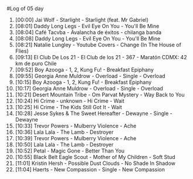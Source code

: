 #Log of 05 day

1. [00:00] Jai Wolf - Starlight - Starlight (feat. Mr Gabriel)
1. [08:01] Daddy Long Legs - Evil Eye On You - You'll Be Mine
1. [08:04] Café Tacvba - Avalancha de éxitos - chilanga banda
1. [08:08] Daddy Long Legs - Evil Eye On You - You'll Be Mine
1. [08:21] Natalie Lungley - Youtube Covers - Change (In The House of Flies)
1. [09:13] El Club De Los 21 - El Club de los 21 - 367 - Maratón CDMX: 42 km de puro Chile
1. [09:52] Boy Azooga - 1, 2, Kung Fu! - Breakfast Epiphany
1. [09:55] Georgia Anne Muldrow - Overload - Single - Overload
1. [10:15] Boy Azooga - 1, 2, Kung Fu! - Breakfast Epiphany
1. [10:17] Georgia Anne Muldrow - Overload - Single - Overload
1. [10:21] Desert Mountain Tribe - Om Parvat Mystery - Way Back to You
1. [10:24] Hi Crime - unknown - Hi Crime - Wait
1. [10:25] Hi Crime - The Kids Still Got It - Wait
1. [10:28] Jesse Sykes & The Sweet Hereafter - Dewayne - Single - Dewayne
1. [10:33] Trevor Powers - Mulberry Violence - Ache
1. [10:36] Lala Lala - The Lamb - Destroyer
1. [10:39] Trevor Powers - Mulberry Violence - Ache
1. [10:50] Lala Lala - The Lamb - Destroyer
1. [10:52] Petal - Magic Gone - Better Than You
1. [10:55] Black Belt Eagle Scout - Mother of My Children - Soft Stud
1. [11:01] Kristin Hersh - Possible Dust Clouds - No Shade In Shadow
1. [11:04] Haerts - New Compassion - Single - New Compassion
